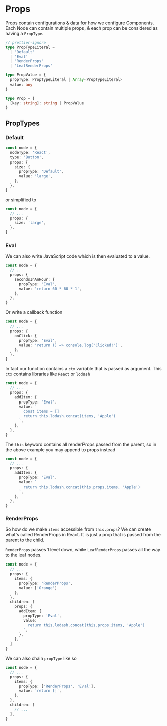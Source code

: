 # Props

Props contain configurations & data for how we configure Components. Each Node can contain multiple props, & each prop can be considered as having a `PropType`.

```typescript
// prettier-ignore
type PropTypeLiteral =
  | 'Default'
  | 'Eval'
  | 'RenderProps'
  | 'LeafRenderProps'

type PropValue = {
  propType: PropTypeLiteral | Array<PropTypeLiteral>
  value: any
}

type Prop = {
  [key: string]: string | PropValue
}
```

## PropTypes

### Default

```typescript
const node = {
  nodeType: 'React',
  type: 'Button',
  props: {
    size: {
      propType: 'Default',
      value: 'large',
    },
  },
}
```

or simplified to

```typescript
const node = {
  // ...
  props: {
    size: 'large',
  },
}
```

### Eval

We can also write JavaScript code which is then evaluated to a value.

```typescript
const node = {
  // ...
  props: {
    secondsInAnHour: {
      propType: 'Eval',
      value: 'return 60 * 60 * 1',
    },
  },
}
```

Or write a callback function

```typescript
const node = {
  // ...
  props: {
    onClick: {
      propType: 'Eval',
      value: 'return () => console.log("Clicked!")',
    },
  },
}
```

In fact our function contains a `ctx` variable that is passed as argument. This `ctx` contains libraries like `React` or `lodash`

```typescript
const node = {
  // ...
  props: {
    addItem: {
      propType: 'Eval',
      value: `
        const items = []
        return this.lodash.concat(items, 'Apple')
      `,
    },
  },
}
```

The `this` keyword contains all renderProps passed from the parent, so in the above example you may append to props instead

```typescript
const node = {
  // ...
  props: {
    addItem: {
      propType: 'Eval',
      value: `
        return this.lodash.concat(this.props.items, 'Apple')
      `,
    },
  },
}
```

### RenderProps

So how do we make `items` accessible from `this.props`? We can create what's called RenderProps in React. It is just a prop that is passed from the parent to the child.

`RenderProps` passes 1 level down, while `LeafRenderProps` passes all the way to the leaf nodes.

```typescript
const node = {
  // ...
  props: {
    items: {
      propType: 'RenderProps',
      value: ['Orange']
    },
  },
  children: [
    props: {
      addItem: {
        propType: 'Eval',
        value: `
          return this.lodash.concat(this.props.items, 'Apple')
        `,
      },
    },
  ]
}
```

We can also chain `propType` like so

```typescript
const node = {
  // ...
  props: {
    items: {
      propType: ['RenderProps', 'Eval'],
      value: `return []`,
    },
  },
  children: [
    // ...
  ],
}
```
